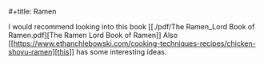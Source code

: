 #+title: Ramen

I would recommend looking into this book [[./pdf/The Ramen_Lord Book of Ramen.pdf][The Ramen Lord Book of Ramen]]
Also [[https://www.ethanchlebowski.com/cooking-techniques-recipes/chicken-shoyu-ramen][this]] has some interesting ideas.
